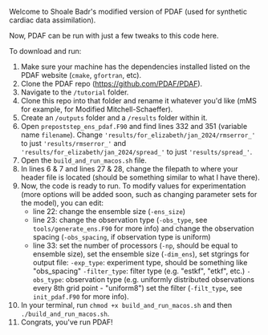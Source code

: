 Welcome to Shoale Badr's modified version of PDAF (used for synthetic cardiac data assimilation).

Now, PDAF can be run with just a few tweaks to this code here. 

To download and run:
1. Make sure your machine has the dependencies installed listed on the PDAF website (`cmake`, `gfortran`, etc).
2. Clone the PDAF repo (https://github.com/PDAF/PDAF).
3. Navigate to the `/tutorial` folder.
4. Clone this repo into that folder and rename it whatever you'd like (mMS for example, for Modified Mitchell-Schaeffer).
5. Create an `/outputs` folder and a `/results` folder within it.
6. Open `prepoststep_ens_pdaf.F90` and find lines 332 and 351 (variable name `filename`). Change `'results/for_elizabeth/jan_2024/rmserror_'` to just `'results/rmserror_'`
   and `'results/for_elizabeth/jan_2024/spread_'` to just `'results/spread_'`.
7. Open the `build_and_run_macos.sh` file.
8. In lines 6 & 7 and lines 27 & 28, change the filepath to where your header file is located (should be something similar to what I have there).
9. Now, the code is ready to run. To modify values for experimentation (more options will be added soon, such as changing parameter sets for the model),
   you can edit:
   - line 22: change the ensemble size (`-ens_size`)
   - line 23: change the observation type (`-obs_type`, see `tools/generate_ens.F90` for more info) and
              change the observation spacing (`-obs_spacing`, if observation type is uniform)
   - line 33: set the number of processors (`-np`, should be equal to ensemble size),
              set the ensemble size (`-dim_ens`),
              set stgrings for output file:
                `-exp_type`: experiment type, should be something like "obs_spacing"
                `-filter_type`: filter type (e.g. "estkf", "etkf", etc.)
                `-obs_type`: observation type (e.g. uniformly distributed observations every 8th grid point - "uniform8")
              set the filter (`-filt_type`, see `init_pdaf.F90` for more info).
13. In your terminal, run `chmod +x build_and_run_macos.sh` and then `./build_and_run_macos.sh`.
14. Congrats, you've run PDAF!



